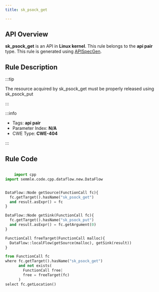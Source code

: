 ```yaml
---
title: sk_psock_get

---
```



## API Overview
**sk_psock_get** is an API in **Linux kernel**. This rule belongs to the **api pair** type. This rule is generated using [APISpecGen](../../tools/APISpecGen).
## Rule Description

:::tip

The resource acquired by sk_psock_get must be properly released using sk_psock_put

:::

:::info

- Tags: **api pair**
- Parameter Index: **N/A**
- CWE Type: **CWE-404**

:::

## Rule Code
```python

    import cpp
import semmle.code.cpp.dataflow.new.DataFlow


DataFlow::Node getSource(FunctionCall fc){
  fc.getTarget().hasName("sk_psock_get")
  and result.asExpr() = fc
}

DataFlow::Node getSink(FunctionCall fc){
  fc.getTarget().hasName("sk_psock_put")
  and result.asExpr() = fc.getArgument(0)
}

FunctionCall freeTarget(FunctionCall malloc){
  DataFlow::localFlow(getSource(malloc), getSink(result))
}

from FunctionCall fc
where fc.getTarget().hasName("sk_psock_get")
      and not exists(
        FunctionCall free| 
        free = freeTarget(fc)
      )
select fc.getLocation()

    
```